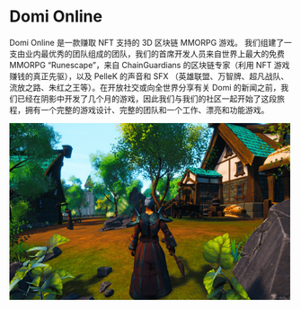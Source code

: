 # Domi Online

Domi Online 是一款赚取 NFT 支持的 3D 区块链 MMORPG 游戏。
我们组建了一支由业内最优秀的团队组成的团队，我们的首席开发人员来自世界上最大的免费 MMORPG “Runescape”，来自 ChainGuardians 的区块链专家（利用 NFT 游戏赚钱的真正先驱），以及 PelleK 的声音和 SFX （英雄联盟、万智牌、超凡战队、流放之路、朱红之王等）。在开放社交或向全世界分享有关 Domi 的新闻之前，我们已经在阴影中开发了几个月的游戏，因此我们与我们的社区一起开始了这段旅程，拥有一个完整的游戏设计、完整的团队和一个工作、漂亮和功能游戏。

![domionline-dapp-games-ethereum-image1-500x315_5d879c151dc615b687a13d89a05efdb8](domionline-dapp-games-ethereum-image1-500x315_5d879c151dc615b687a13d89a05efdb8.png)
